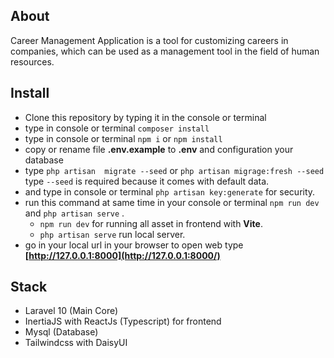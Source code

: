 ## About
Career Management Application is a tool for customizing careers in companies, which can be used as a management tool in the field of human resources.

## Install
- Clone this repository by typing it in the console or terminal
- type in console or terminal `composer install`
- type in console or terminal `npm i` or `npm install`
- copy or rename file **.env.example** to **.env** and configuration your database
- type `php artisan  migrate --seed` or `php artisan migrage:fresh --seed` type `--seed` is required because it comes with default data.
- and type in console or terminal  `php artisan key:generate`  for security.
-   run this command at same time in your console or terminal  `npm run dev`  and  `php artisan serve`  .
    -   `npm run dev`  for running all asset in frontend with  **Vite**.
    -   `php artisan serve`  run local server.
  -   go in your local url in your browser to open web type  **[http://127.0.0.1:8000](http://127.0.0.1:8000/)**

## Stack

- Laravel 10 (Main Core)
- InertiaJS with ReactJs (Typescript) for frontend
- Mysql (Database)
- Tailwindcss with DaisyUI

